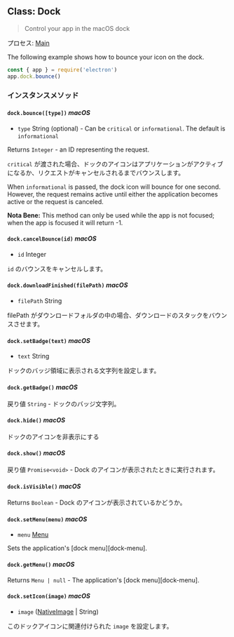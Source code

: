 ## Class: Dock

> Control your app in the macOS dock

プロセス: [Main](../glossary.md#main-process)

The following example shows how to bounce your icon on the dock.

```javascript
const { app } = require('electron')
app.dock.bounce()
```

### インスタンスメソッド

#### `dock.bounce([type])` _macOS_

* `type` String (optional) - Can be `critical` or `informational`. The default is `informational`

Returns `Integer` - an ID representing the request.

`critical` が渡された場合、ドックのアイコンはアプリケーションがアクティブになるか、リクエストがキャンセルされるまでバウンスします。

When `informational` is passed, the dock icon will bounce for one second. However, the request remains active until either the application becomes active or the request is canceled.

**Nota Bene:** This method can only be used while the app is not focused; when the app is focused it will return -1.

#### `dock.cancelBounce(id)` _macOS_

* `id` Integer

`id` のバウンスをキャンセルします。

#### `dock.downloadFinished(filePath)` _macOS_

* `filePath` String

filePath がダウンロードフォルダの中の場合、ダウンロードのスタックをバウンスさせます。

#### `dock.setBadge(text)` _macOS_

* `text` String

ドックのバッジ領域に表示される文字列を設定します。

#### `dock.getBadge()` _macOS_

戻り値 `String` - ドックのバッジ文字列。

#### `dock.hide()` _macOS_

ドックのアイコンを非表示にする

#### `dock.show()` _macOS_

戻り値 `Promise<void>` - Dock のアイコンが表示されたときに実行されます。

#### `dock.isVisible()` _macOS_

Returns `Boolean` - Dock のアイコンが表示されているかどうか。

#### `dock.setMenu(menu)` _macOS_

* `menu` [Menu](menu.md)

Sets the application's \[dock menu\]\[dock-menu\].

#### `dock.getMenu()` _macOS_

Returns `Menu | null` - The application's \[dock menu\]\[dock-menu\].

#### `dock.setIcon(image)` _macOS_

* `image` ([NativeImage](native-image.md) | String)

このドックアイコンに関連付けられた `image` を設定します。
